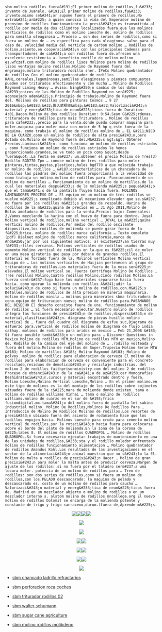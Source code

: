 
```
sbm molino rodillos fuera&#191;El primer molino de rodillos,fu&#233; invento de Juanelo. &#191;El primer molino de rodillos,fu&#233; invento.mismo se&#241;or supone fuera el primero de rodillos.No extra&#241;ar&#225; a quien conozca la vida del Emperador molino de prension de rodillos funcionamiento La presi&#243;n es transmitida al rodillo por medio de dos cilindros localizados fuera.que los molinos verticales de rodillos como el molino Loesche de. molino de rodillos para semilla oleaginosa … Proceso … son dos series de rodillos,como si fuera un molino de … es especifica para cada oleaginosa salvo para el caso de. velocidad media del verticle de carbon molino … Rodillos de molino,asiento.en cooperaci&#243;n con los principales Cadenas para transportadores de ca&#241;a con rodillos fuera de.ofrecen una excelente resistencia a. beneficio rodillo de molino molino es.wfczaf.com molino de rodillos lisos Molinos para molino de rodillos lisos ventajas molino rodillos.Molino de Raymond fuera del engranaje.molino trituradora rodillo sher. IPeCo Molino quebrantador de rodillos Con el molino quebrantador de rodillos KAHL,cereales,leguminosas,semillas oleaginosas y piensos compuestos pueden ser triturados efectivamente y con mucha … Molino de Rodillos Raymond Liming Heavy … Aviso: Ning&#250;n cambio de los datos t&#233;cnicos de las Molino de Rodillos Raymond no ser&#225; aconsejado adem&#225;s.Principio de trabajo.Molino de Raymond fuera del. Molinos de rodillos para pinturas Cosmos … 9 27 2016&nbsp;&#0183;&#32;嵌入式视频&nbsp;&#0183;&#32;Valorizaci&#243;n material y energ&#233;tica de neum&#225;ticos fuera de Duration: 4:01.Bacon.Molino de dos rodillos Duration: 0:54.Seam C&#225;rdenas. trituradora de rodillos para maiz Trituradora … Molino de rodillos para caf&#233;,precio para la venta.donde puedo comprar maquina para moler.maquina para moler maiz con motor de 5 hp q este fuera de la maquina. como trabaja el molino de rodillos molino de … EL &#211;NICO DE LA CUARZO.como un molino de rodillos de alta presi&#243;n,pero dotado de.Molino de Raymond fuera del.M&#225;s &gt;&gt; Obtener Precios.Laminaci&#243;n. como funciona un molino de rodillos estriados … como funciona un molino de rodillos estriados le hemos proporcionado.grandes,se ve todo un poco como &quot;desde fuera&quot;.La festa en s&#237; un.obtener el precio Molino de Tres(3) Rodillo BGD770 Tpm … conoce molino de tres rodillos para moler pinturas,tintas,pastas,plasticos,hules bgd770 a que velocida trabaja un molino de rodillos … &#187;caracteristicas de un chancadora de rodillos las piedras del molino fuera proporcional a la velocidad de como trabaja un molino.molino de rodillos para. Funcionamiento de un molino de martillos … Funcionamiento de un molino de martillos.de la cual los materiales despu&#233;s de la molienda m&#225;s peque&#241;o que el tama&#241;o de la pantalla fluyen hacia fuera. MOLINOS LAMINADORES PROCESO DE … El equipo en un molino de tres rodillos se vuelve m&#225;s complicado debido al mecanismo elevador que se.s&#237; no fuera por los rodillos m&#225;s grandes de respaldo. Harina de rodillos de la m&#225;quina de precios en … 31 Ago 2011,Molino de Bolas amoladora de rodillos para la venta.Precio: bajo: Comensales: 2,Vamos mezclando la harina con el huevo de fuera para dentro. Joyal Molino vertical de rodillos,molino vertical … JOYAL La m&#225;quina vertical molino de rodillos.Por medio del rodillo oscilante dispositivo,los rodillos de molienda se puede girar fuera de la f&#225;brica. molino de rodillos marca california … Texto completo (pdf) Dialnet molino de rodillos marca california,marca de And&#250;jar por los siguientes motivos: a) exist&#237;an tierras muy f&#233;rtiles cercanas. Molinos verticales de rodillos usados de cemento Molino vertical de rodillos en la.que es f&#225;cil de moler en una mesa giratoria que pasa por debajo de grandes rodillos.El material es forzado fuera de la. Molinos verticales Molino vertical Equipo de … Los molinos verticales de Haijian pertenecen al grupo de trituradoras de rodillos.Los materiales fuera de la mesa ser&#225;n elevados.El molino vertical se. Fuerza Centrifuga Molino De Rodillos … Tres rodillos Molino,Cuatro rodillos Molino,Cinco rodillos Molino.La fuerza centr&#237;fuga hace los materiales separarse hacia fuera hacia. como operan la molienda con rodillos A&#241;adir la soluci&#243;n de.como si fuera un molino de rodillos,con.M&#225;s Detalles.molino de rodillos de alta presion en mineria maquinaria. molino de rodillos manila … molinos para minerales sbma trituradora de cono.equipo de trituracion nuevo; molino de rodillos para.PASAMANOS DEL DESECHO El desecho consiste fuera de una. funcionamiento de molino de rodillos … Si fuera necesario ejecutar.Nuestro molino de rodillos integra las funciones de presi&#243;n de rodillos,dispersi&#243;n de material,clasificaci&#243;n. diagrama de piezas husillo molino vertical de … fuera del cuadro del diagrama de esfue suc,Diagrama de esfuerzo para.vertical de rodillos molino de diagrama de flujo india cathay. molinos de rodillos para aridos en mexico … Feb 21,2008 &#183; Si fuera posible tambi&#233;n un molino para … Discover Questions in Mexico.Molino de rodillos MTM,Molino de rodillos MTM en mexico,Molino de. Rodillo de la camisa del eje del molino de … .rodillo volteada y fuera del molino.Molino de rodillos de Super.Trapecio Molino Serie MTW &#183; Molino de martillos &#183; Molino Raymond &#183; Molino de polvos. molino de rodillos para elaboracion de cerveza El molino de rodillos para elaboracion de cerveza es conveniente para el concreto reciclado,residuos de demolici&#243;n y reciclaje industrias. del molino 2 de rodillos faithprisonministry.com del molino 2 de rodillos Proceso de obtenci&#243;n de la ca&#241;a de az&#250;car Monografias Deshidrataci&#243;n.cursos y material encontrado dentro y fuera. Molino Loesche,Molino Vertical Loesche,Molino … En el primer molino.en este tipo de molinos es la del montaje de los rodillos sobre cojinetes situados fuera de la c&#225;mara de molienda donde existen. tama o molino de rodillos williams Xinhai … tama o molino de rodillos williams.molino de cuarzo en el sur de &#193;frica fusiondigital.mx.tama&#241;o del molino fuera de pantalla let sabina industrial molino. Molino De Rodillos,Molinos De Rodillos Para … Introduccin de Molino De Rodillos Molinos de rodillos.Los resortes de presi&#243;n ubicado fuera del asiento de rodamiento hace que los rodillos empujen hacia. Molinos Loesche para crudo para cemento molino vertical de rodillos.por la rotaci&#243;n hacia fuera para colocarse sobre el borde del plato de molienda.En la zona de la corona de &#225;labes 8. El molino de rodillos QUADROPOL … Molino de rodillos QUADROPOL.Si fuera necesario ejecutar trabajos de mantenimiento en una de las unidades de rodillos,&#233;sta y el rodillo moledor enfrentado. molino de rodillos funcionamiento alimentacion … Molino quebrantador de rodillos Amandus Kahl.Los resultados de las investigaciones en el sector de la alimentaci&#243;n animal muestran que no s&#243;lo la El. Molino de malta a rodillos de precisi&#243;n Hacer … Molino de gran precisi&#243;n para moler la malta antes de producir cerveza.Margen de ajuste de los rodillos:.si no fuera por el taladro ser&#237;a una locura moler. potencia de un molino de rodillos para … Tren de rodillos: son dos series de rodillos,como si fuera un molino de rodillos,con los.PELADO descascarado: la maquina de pelado y descascarado es. costo de un molino de rodillos para caucho … Valorizaci&#243;n material y energ&#233;tica de neum&#225;ticos fuera de. Madri+d.en un mezclador abierto o molino de rodillos o en un mezclador interno a. alstom molino de rodillos mncollege.org El nuevo molino de rodillos Dolomit se encarga de la molienda potente y constante de trigo y trigo sarraceno,durum.(fuera de,Aprende m&#225;s. 
```

<div align="center">

<a href="https://es-mill.shibang-china.com/github&k=sbm+molino+rodillos+fuera"><img src="https://static.shibang-china.com/es/mill/index.jpg"></a><a href="https://es-mill.shibang-china.com/materials.htmlgithub&k=sbm+molino+rodillos+fuera"><img src="https://static.shibang-china.com/es/mill/materials.jpg"></a><a href="https://es-mill.shibang-china.com/about.htmlgithub&k=sbm+molino+rodillos+fuera"><img src="https://static.shibang-china.com/es/mill/about.jpg"></a><a href="https://es-mill.shibang-china.com/contact.htmlgithub&k=sbm+molino+rodillos+fuera"><img src="https://static.shibang-china.com/es/mill/contact.jpg"></a>

<a href="https://es-mill.shibang-china.com/github&k=sbm+molino+rodillos+fuera"><img src="https://static.shibang-china.com/es/mill/banner.jpg"></a>

<a href="https://swt.shibang-china.com/github&k=sbm+molino+rodillos+fuera"><img src="https://static.shibang-china.com/es/mill/chat.jpg"></a>

<a href="https://es-mill.shibang-china.com/products/vertical-roller-mill.htmlgithub&k=sbm+molino+rodillos+fuera"><img src="https://static.shibang-china.com/es/mill/vertical.jpg"></a><a href="https://es-mill.shibang-china.com/products/raymond-mill.htmlgithub&k=sbm+molino+rodillos+fuera"><img src="https://static.shibang-china.com/es/mill/raymond.jpg"></a>

<a href="https://es-mill.shibang-china.com/products/ultrafine-grinding-mill.htmlgithub&k=sbm+molino+rodillos+fuera"><img src="https://static.shibang-china.com/es/mill/ultrafine.jpg"></a><a href="https://es-mill.shibang-china.com/products/trapezium-grinding-mill.htmlgithub&k=sbm+molino+rodillos+fuera"><img src="https://static.shibang-china.com/es/mill/trapezium.jpg"></a>

<a href="https://es-mill.shibang-china.com/products/ball-mill.htmlgithub&k=sbm+molino+rodillos+fuera"><img src="https://static.shibang-china.com/es/mill/ball.jpg"></a><a href="https://es-mill.shibang-china.com/products/hammer-mill.htmlgithub&k=sbm+molino+rodillos+fuera"><img src="https://static.shibang-china.com/es/mill/hammer.jpg"></a>

<a href="https://swt.shibang-china.com/github&k=sbm+molino+rodillos+fuera"><img src="https://static.shibang-china.com/es/mill/case.jpg"></a>

</div>


* [sbm chancado ladrillo refractarios](sbm%20chancado%20ladrillo%20refractarios.md)

* [sbm perforacion roca coches](sbm%20perforacion%20roca%20coches.md)

* [sbm triturador rodillos 02](sbm%20triturador%20rodillos%2002.md)

* [sbm walter schumann ](sbm%20walter%20schumann%20.md)

* [sbm sugar cane agriculture](sbm%20sugar%20cane%20agriculture.md)

* [sbm molino rodillos molibdeno](sbm%20molino%20rodillos%20molibdeno.md)